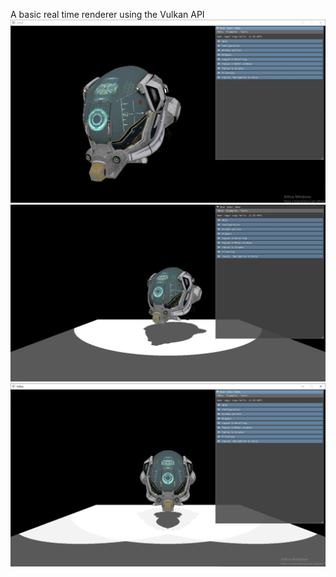 A basic real time renderer using the Vulkan API
![Demo](./screenshots/screenshot.jpg)
![Dynamic Shadows](./screenshots/shadows.jpg)
![Multiple lights](./screenshots/multiple_lights.jpg)